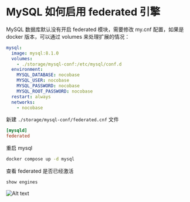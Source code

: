 # MySQL 如何启用 federated 引擎

MySQL 数据库默认没有开启 federated 模块，需要修改 my.cnf 配置，如果是 docker 版本，可以通过 volumes 来处理扩展的情况：

```yml
mysql:
  image: mysql:8.1.0
  volumes:
    - ./storage/mysql-conf:/etc/mysql/conf.d
  environment:
    MYSQL_DATABASE: nocobase
    MYSQL_USER: nocobase
    MYSQL_PASSWORD: nocobase
    MYSQL_ROOT_PASSWORD: nocobase
  restart: always
  networks:
    - nocobase
```

新建 `./storage/mysql-conf/federated.cnf` 文件

```conf
[mysqld]
federated
```

重启 mysql

```bash
docker compose up -d mysql
```

查看 federated 是否已经激活

```sql
show engines
```

![Alt text](https://static-docs.nocobase.com/ac5d97cf902ad164e141633a41a23e46.png)
